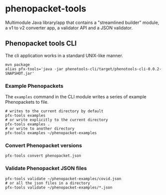 # phenopacket-tools

Multimodule Java library/app that contains a "streamlined builder" module, a v1 to v2 converter app, a validator API and a JSON validator. 


## Phenopacket tools CLI

The cli application works in a standard UNIX-like manner. 

```shell
mvn package
alias pfx-tools='java -jar phenotools-cli/target/phenotools-cli-0.0.2-SNAPSHOT.jar'
```

### Example Phenopackets
The ``examples`` command in the CLI module writes a series of example Phenopackets to file.

```shell
# writes to the current directory by default
pfx-tools examples
# or write explicitly to the current directory
pfx-tools examples .
# or write to another directory
pfx-tools examples ~/phenopacket-examples
```

### Convert Phenopacket versions

```shell
pfx-tools convert phenopacket.json
```

### Validate Phenopacket JSON files

```shell
pfx-tools validate ~/phenopacket-examples/covid.json
# or all the json files in a directory
pfx-tools validate ~/phenopacket-examples/*.json
```
